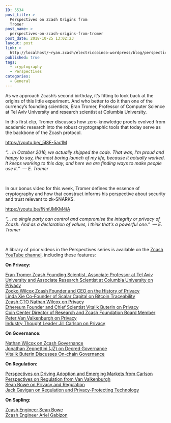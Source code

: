 ```yaml
---
ID: 5534
post_title: >
  Perspectives on Zcash Origins from
  Tromer
post_name: >
  perspectives-on-zcash-origins-from-tromer
post_date: 2018-10-25 13:02:23
layout: post
link: >
  http://localhost/~ryan.zcash/electriccoinco-wordpress/blog/perspectives-on-zcash-origins-from-tromer/
published: true
tags:
  - cryptography
  - Perspectives
categories:
  - General
---
```

<!-- wp:paragraph -->
<p>As we approach Zcash’s second birthday, it’s fitting to look back at the origins of this little experiment. And who better to do it than one of the currency’s founding scientists, Eran Tromer, Professor of Computer Science at Tel Aviv University and research scientist at Columbia University.<br></p>
<!-- /wp:paragraph -->

<!-- wp:paragraph -->
<p>In this first clip, Tromer discusses how zero-knowledge proofs evolved from academic research into the robust cryptographic tools that today serve as the backbone of the Zcash protocol.</p>
<!-- /wp:paragraph -->

<!-- wp:core-embed/youtube {"url":"https://youtu.be/_5I8E-5ac1M","type":"video","providerNameSlug":"youtube"} -->
https://youtu.be/_5I8E-5ac1M
<!-- /wp:core-embed/youtube -->

<!-- wp:paragraph -->
<p><em>“... In October 2016, we actually shipped the code. That was, I'm proud and happy to say, the most boring launch of my life, because it actually worked. It keeps working to this day, and here we are finding ways to make people use it.”&nbsp; — E. Tromer</em></p>
<!-- /wp:paragraph -->

<!-- wp:paragraph -->
<p>&nbsp;</p>
<!-- /wp:paragraph -->

<!-- wp:paragraph -->
<p>In our bonus video for this week, Tromer defines the essence of cryptography and how that construct informs his perspective about security and trust relevant to zk-SNARKS.<br></p>
<!-- /wp:paragraph -->

<!-- wp:core-embed/youtube {"url":"https://youtu.be/fNnfJMKM4iA","type":"video","providerNameSlug":"youtube"} -->
https://youtu.be/fNnfJMKM4iA
<!-- /wp:core-embed/youtube -->

<!-- wp:paragraph -->
<p><em>“... no single party can control and compromise the integrity or privacy of Zcash. And as a declaration of values, I think that's a powerful one.”&nbsp; — E. Tromer</em></p>
<!-- /wp:paragraph -->

<!-- wp:paragraph -->
<p>&nbsp;</p>
<!-- /wp:paragraph -->

<!-- wp:paragraph -->
<p>A library of prior videos in the Perspectives series is available on the <a href="https://www.youtube.com/playlist?list=PLVm6KZ09QEQw3EvlfI-NcZUJ5NzFUyqxY">Zcash YouTube channel</a>, including these features:</p>
<!-- /wp:paragraph -->

<!-- wp:paragraph -->
<p><strong>On Privacy:</strong></p>
<!-- /wp:paragraph -->

<!-- wp:paragraph -->
<p><a href="https://youtu.be/qRypm80AOmM">Eran Tromer Zcash Founding Scientist, Associate Professor at Tel Aviv University and Associate Research Scientist at Columbia University on Privacy</a><br><a href="https://youtu.be/F92QSYIpSCk">Zooko Wilcox Zcash Founder and CEO on the History of Privacy</a><br><a href="https://youtu.be/4lI1s3rLPDo">Linda Xie Co-Founder of Scalar Capital on Bitcoin Traceability</a><br><a href="https://youtu.be/xyNbW5Mdhrw">Zcash CTO Nathan Wilcox on Privacy</a><br><a href="https://youtu.be/gcV9KlnW-dc">Ethereum Founder and Chief Scientist Vitalik Buterin on Privacy</a><br><a href="https://youtu.be/ATOSViH5YjY">Coin Center Director of Research and Zcash Foundation Board Member Peter Van Valkenburgh on Privacy</a><br><a href="https://youtu.be/yDm2XGrGIDQ">Industry Thought Leader Jill Carlson on Privacy</a><br></p>
<!-- /wp:paragraph -->

<!-- wp:paragraph -->
<p><strong>On Governance:</strong></p>
<!-- /wp:paragraph -->

<!-- wp:paragraph -->
<p><a href="https://youtu.be/CaRgCsreBDU">Nathan Wilcox on Zcash Governance<br></a><a href="https://youtu.be/0q6j5Kcogwc">Jonathan Zeppettini (JZ) on Decred Governance</a><br><a href="https://youtu.be/w-CH_5il9aU">Vitalik Buterin Discusses On-chain Governance</a><br></p>
<!-- /wp:paragraph -->

<!-- wp:paragraph -->
<p><strong>On Regulation:</strong></p>
<!-- /wp:paragraph -->

<!-- wp:paragraph -->
<p><a href="https://z.cash/blog/perspectives-on-wall-street-and-emerging-markets-from-carlson/">Perspectives on Driving Adoption and Emerging Markets from Carlson</a><br><a href="https://z.cash/blog/perspectives-on-regulation-from-van-valkenburgh/">Perspectives on Regulation from Van Valkenburgh</a><br><a href="https://youtu.be/jKjssvbYGCA">Sean Bowe on Privacy and Regulation</a><br><a href="https://youtu.be/o7gs4f8noHc">Jack Gavigan on Regulation and Privacy-Protecting Technology</a><br></p>
<!-- /wp:paragraph -->

<!-- wp:paragraph -->
<p><strong>On Sapling:</strong> </p>
<!-- /wp:paragraph -->

<!-- wp:paragraph -->
<p><a href="https://youtu.be/KECoajyj8v8">Zcash Engineer Sean Bowe</a><br><a href="https://youtu.be/zPFhr546oYc">Zcash Engineer Ariel Gabizon</a><br></p>
<!-- /wp:paragraph -->